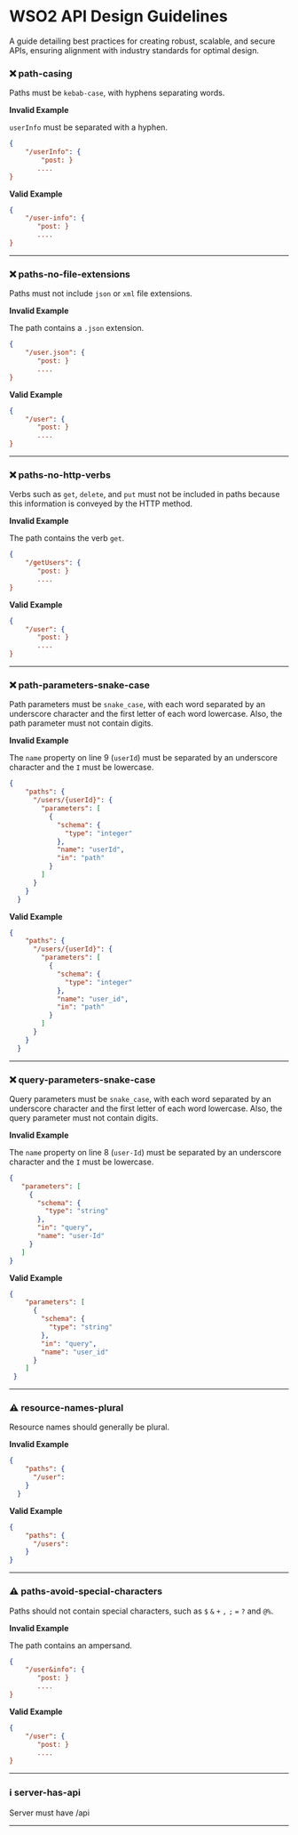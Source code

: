 # WSO2 API Design Guidelines

A guide detailing best practices for creating robust, scalable, and secure APIs, ensuring alignment with industry standards for optimal design.
### ❌ path-casing

Paths must be `kebab-case`, with hyphens separating words.

**Invalid Example**

`userInfo` must be separated with a hyphen.

```json
{
    "/userInfo": {
        "post: }
       ....
}
``` 

**Valid Example**

```json
{
    "/user-info": {
       "post: }
       ....
}
```

---

### ❌ paths-no-file-extensions

Paths must not include `json` or `xml` file extensions.

**Invalid Example**

The path contains a `.json` extension. 

```json
{
    "/user.json": {
       "post: }
       ....
}
``` 

**Valid Example**

```json
{
    "/user": {
       "post: }
       ....
}
```

---

### ❌ paths-no-http-verbs

Verbs such as `get`, `delete`, and `put` must not be included in paths because this information is conveyed by the HTTP method.

**Invalid Example**

The path contains the verb `get`. 

```json
{
    "/getUsers": {
       "post: }
       ....
}
``` 

**Valid Example**

```json
{
    "/user": {
       "post: }
       ....
}
```

---

### ❌ path-parameters-snake-case

Path parameters must be `snake_case`, with each word separated by an underscore character and the first letter of each word lowercase. Also, the path parameter must not contain digits.

**Invalid Example**

The `name` property on line 9 (`userId`) must be separated by an underscore character and the `I` must be lowercase.

```json
{
    "paths": {
      "/users/{userId}": {
        "parameters": [
          {
            "schema": {
              "type": "integer"
            },
            "name": "userId",
            "in": "path"
          }
        ]
      }
    }
  }
```

**Valid Example**

```json
{
    "paths": {
      "/users/{userId}": {
        "parameters": [
          {
            "schema": {
              "type": "integer"
            },
            "name": "user_id",
            "in": "path"
          }
        ]
      }
    }
  }
```

---

### ❌ query-parameters-snake-case

Query parameters must be `snake_case`, with each word separated by an underscore character and the first letter of each word lowercase. Also, the query parameter must not contain digits.

**Invalid Example**

The `name` property on line 8 (`user-Id`) must be separated by an underscore character and the `I` must be lowercase.

```json
{
   "parameters": [
     {
       "schema": {
         "type": "string"
       },
       "in": "query",
       "name": "user-Id"
     }
   ]
}
```

**Valid Example**

```json
{
    "parameters": [
      {
        "schema": {
          "type": "string"
        },
        "in": "query",
        "name": "user_id"
      }
    ]
 }
```

---

### ⚠️ resource-names-plural

Resource names should generally be plural. 

**Invalid Example**

```json
{
    "paths": {
      "/user": 
    }
  }
```

**Valid Example**

```json
{
    "paths": {
      "/users": 
    }
}
```

---

### ⚠️ paths-avoid-special-characters

Paths should not contain special characters, such as `$` `&` `+` `,` `;` `=` `?` and `@%`.

**Invalid Example**

The path contains an ampersand. 

```json
{
    "/user&info": {
       "post: }
       ....
}
``` 

**Valid Example**

```json
{
    "/user": {
       "post: }
       ....
}
```

---

### ℹ️ server-has-api

Server must have /api

---
